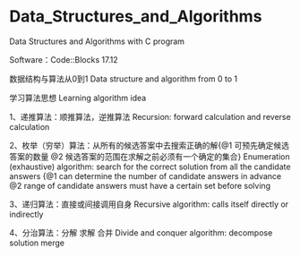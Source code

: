 # Data_Structures_and_Algorithms
Data Structures and Algorithms with C program 

Software：Code::Blocks 17.12

数据结构与算法从0到1  Data structure and algorithm from 0 to 1

学习算法思想   Learning algorithm idea

1、递推算法：顺推算法，逆推算法   Recursion: forward calculation and reverse calculation

2、枚举（穷举）算法：从所有的候选答案中去搜索正确的解{@1 可预先确定候选答案的数量  @2 候选答案的范围在求解之前必须有一个确定的集合}
Enumeration (exhaustive) algorithm: search for the correct solution from all the candidate answers {@1 can determine the number of candidate answers in advance @2 range of candidate answers must have a certain set before solving

3、递归算法：直接或间接调用自身   Recursive algorithm: calls itself directly or indirectly

4、分治算法：分解  求解  合并    Divide and conquer algorithm: decompose solution merge
